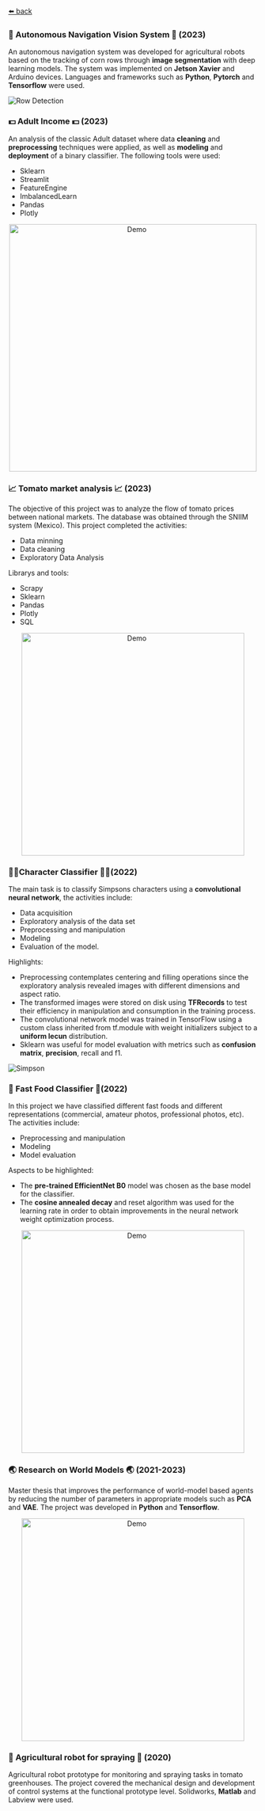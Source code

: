 [⬅️ back](./)

### 🌽 Autonomous Navigation Vision System 🌽 (2023)

An autonomous navigation system was developed for agricultural robots based on the tracking of corn rows through **image segmentation** with deep learning models. The system was implemented on **Jetson Xavier** and Arduino devices. Languages and frameworks such as **Python**, **Pytorch** and **Tensorflow** were used.

![Row Detection](/assets/img/row_detect.png)

### 💵 Adult Income 💵 (2023)
An analysis of the classic Adult dataset where data **cleaning** and **preprocessing** techniques were applied, as well as **modeling** and **deployment** of a binary classifier. The following tools were used:
- Sklearn
- Streamlit
- FeatureEngine
- ImbalancedLearn
- Pandas
- Plotly

<p align="center">
   <img width=500 src="https://github.com/mikeagz/portfolio/blob/main/assets/img/app_view.png?raw=true" alt="Demo"/>
</p>

### 📈 Tomato market analysis 📈 (2023)
The objective of this project was to analyze the flow of tomato prices between national markets. The database was obtained through the SNIIM system (Mexico). This project completed the activities:
- Data minning
- Data cleaning 
- Exploratory Data Analysis

Librarys and tools:
- Scrapy
- Sklearn
- Pandas
- Plotly
- SQL

<p align="center">
   <img width=450 src="https://github.com/mikeagz/portfolio/blob/main/assets/img/tomato_market.jpg?raw=true" alt="Demo"/>
</p>

### 🕺🏽Character Classifier 🕺🏽(2022)
The main task is to classify Simpsons characters using a **convolutional neural network**, the activities include:
- Data acquisition
- Exploratory analysis of the data set
- Preprocessing and manipulation 
- Modeling
- Evaluation of the model.

Highlights:
- Preprocessing contemplates centering and filling operations since the exploratory analysis revealed images with different dimensions and aspect ratio.
- The transformed images were stored on disk using **TFRecords** to test their efficiency in manipulation and consumption in the training process.
- The convolutional network model was trained in TensorFlow using a custom class inherited from tf.module with weight initializers subject to a **uniform lecun** distribution.
- Sklearn was useful for model evaluation with metrics such as **confusion matrix**, **precision**, recall and f1.

![Simpson](assets/img/simpson.png)

### 🍔 Fast Food Classifier 🍔(2022)
In this project we have classified different fast foods and different representations (commercial, amateur photos, professional photos, etc). The activities include:
- Preprocessing and manipulation
- Modeling
- Model evaluation

Aspects to be highlighted:
- The **pre-trained EfficientNet B0** model was chosen as the base model for the classifier.
- The **cosine annealed decay** and reset algorithm was used for the learning rate in order to obtain improvements in the neural network weight optimization process.

<p align="center">
   <img width=450 src="https://github.com/mikeagz/portfolio/blob/main/assets/img/fastfood.jpg?raw=true" alt="Demo"/>
</p>

### 🌏 Research on World Models 🌏 (2021-2023)
Master thesis that improves the performance of world-model based agents by reducing the number of parameters in appropriate models such as **PCA** and **VAE**. The project was developed in **Python** and **Tensorflow**.

<p align="center">
   <img width=450 src="https://github.com/mikeagz/portfolio/blob/main/assets/img/worldModel.jpg?raw=true" alt="Demo"/>
</p>

### 🤖 Agricultural robot for spraying 🤖 (2020)
Agricultural robot prototype for monitoring and spraying tasks in tomato greenhouses. The project covered the mechanical design and development of control systems at the functional prototype level. Solidworks, **Matlab** and Labview were used.
